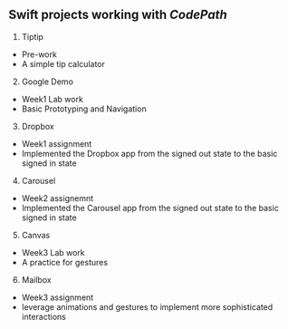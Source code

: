 ## Swift projects working with *CodePath*

1. Tiptip
 - Pre-work
 - A simple tip calculator

2. Google Demo
 - Week1 Lab work
 - Basic Prototyping and Navigation

3. Dropbox
 - Week1 assignment
 - Implemented the Dropbox app from the signed out state to the basic signed in state

4. Carousel
 - Week2 assignemnt
 - Implemented the Carousel app from the signed out state to the basic signed in state

5. Canvas
 - Week3 Lab work
 - A practice for gestures
 
6. Mailbox
 - Week3 assignment
 - leverage animations and gestures to implement more sophisticated interactions
